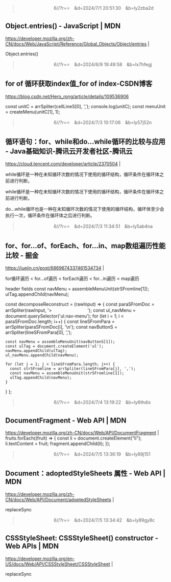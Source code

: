 
>　　　　　　　　6//?r=⭐　&d=2024/7/1 20:51:30　&b=ly2zba2d
## Object.entries() - JavaScript | MDN
https://developer.mozilla.org/zh-CN/docs/Web/JavaScript/Reference/Global_Objects/Object/entries
|

Object.entries()

>　　　　　　　　6//?r=⭐　&d=2024/6/9 19:49:58　&b=lx7hfegj
## for of 循环获取index值_for of index-CSDN博客
https://blog.csdn.net/Hero_rong/article/details/109536906

const unitC = arrSpliter(cellLineS[0], ',');
	console.log(unitC);
    const menuUnit = createMenu(unitC[1], 1);

>　　　　　　　　6//?r=⭐　&d=2024/7/3 10:17:06　&b=ly57j52n
## 循环语句：for、while和do...while循环的比较与应用 - Java基础知识-腾讯云开发者社区-腾讯云
https://cloud.tencent.com/developer/article/2370504
|

while循环是一种在未知循环次数的情况下使用的循环结构，循环条件在循环体之前进行判断。

while循环是一种在未知循环次数的情况下使用的循环结构，循环条件在循环体之前进行判断。

do...while循环也是一种在未知循环次数的情况下使用的循环结构，循环体至少会执行一次，循环条件在循环体之后进行判断。

>　　　　　　　　6//?r=⭐　&d=2024/7/3 11:34:51　&b=ly5ab4na
## for、for...of、forEach、for...in、map数组遍历性能比较 - 掘金
https://juejin.cn/post/6869674337461534734
|

for循环遍历 < for...of遍历 < forEach遍历 < for...in遍历 < map遍历

header fields
const navMenu = assembleMenuUnit(strSFromline[1]);
      ulTag.appendChild(navMenu);

const decomposeReconstruct = (rawInput) => {
  const paraSFromDoc = arrSpliter(rawInput, '>　　　　　　　　');
  const ul_navMenu = document.querySelector('ul.nav-menu');
  for (let i = 1; i < paraSFromDoc.length; i++) {
    const lineSFromPara = arrSpliter(paraSFromDoc[i], '\n');
    const navButtonS = arrSpliter(lineSFromPara[0], ',');

    const navMenu = assembleMenuUnit(navButtonS[1]);
    const ulTag = document.createElement('ul');
    navMenu.appendChild(ulTag);
    ul_navMenu.appendChild(navMenu);

    for (let j = 1; j < lineSFromPara.length; j++) {
      const strSFromline = arrSpliter(lineSFromPara[j], ',');
      const navMenu = assembleMenuUnit(strSFromline[1]);
      ulTag.appendChild(navMenu);
    }
  }
};

>　　　　　　　　6//?r=⭐　&d=2024/7/4 13:19:22　&b=ly6thdis
## DocumentFragment - Web API | MDN
https://developer.mozilla.org/zh-CN/docs/Web/API/DocumentFragment
|
fruits.forEach((fruit) => {
  const li = document.createElement("li");
  li.textContent = fruit;
  fragment.appendChild(li);
});

>　　　　　　　　6//?r=⭐　&d=2024/7/5 13:36:19　&b=ly89j151
## Document：adoptedStyleSheets 属性 - Web API | MDN
https://developer.mozilla.org/zh-CN/docs/Web/API/Document/adoptedStyleSheets
|

replaceSync

>　　　　　　　　6//?r=⭐　&d=2024/7/5 13:34:42　&b=ly89gy8c
## CSSStyleSheet: CSSStyleSheet() constructor - Web APIs | MDN
https://developer.mozilla.org/en-US/docs/Web/API/CSSStyleSheet/CSSStyleSheet
|

replaceSync
